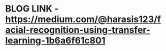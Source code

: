 # BLOG LINK - https://medium.com/@harasis123/facial-recognition-using-transfer-learning-1b6a6f61c801 

